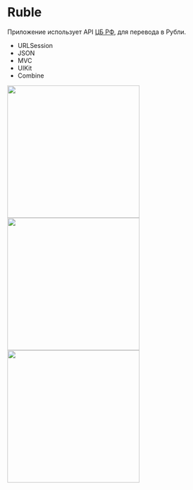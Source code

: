 # Ruble

Приложение использует API [ЦБ РФ](https://www.cbr-xml-daily.ru), для перевода в Рубли.

- URLSession
- JSON
- MVC
- UIKit
- Combine


<img src="https://user-images.githubusercontent.com/81886542/137900928-3a5861a8-3356-477a-a52a-142c2b757dcf.png" width="300" />


<img src="https://user-images.githubusercontent.com/81886542/137900996-7afdb018-3833-4bd3-bf47-2f96fe97cd3c.png" width="300" />



<img src="https://user-images.githubusercontent.com/81886542/137900138-57d08c00-1824-461e-ad2e-f27907de7764.png" width="300" />


